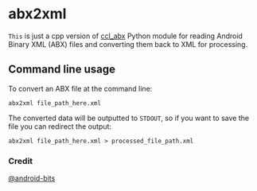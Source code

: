 # abx2xml
`This` is just a cpp version of [ccl_abx](https://github.com/cclgroupltd/android-bits/tree/main/ccl_abx)
Python module for reading Android Binary XML (ABX) files and converting them back to XML for processing. 
## Command line usage
To convert an ABX file at the command line:

`abx2xml file_path_here.xml`

The converted data will be outputted to `STDOUT`, so if you want to save the file you can redirect the output:

`abx2xml file_path_here.xml > processed_file_path.xml`


### Credit
[@android-bits](https://github.com/cclgroupltd/android-bits/tree/main/ccl_abx)


